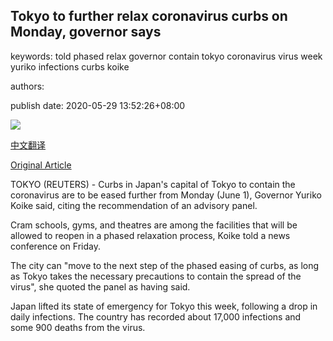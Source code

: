 ## Tokyo to further relax coronavirus curbs on Monday, governor says

keywords: told phased relax governor contain tokyo coronavirus virus week yuriko infections curbs koike

authors: 

publish date: 2020-05-29 13:52:26+08:00

![](https://www.straitstimes.com/sites/default/files/styles/x_large/public/articles/2020/05/29/ab_tokyo_290520.jpg?itok=S1I_AZVY)

[中文翻译](Tokyo%20to%20further%20relax%20coronavirus%20curbs%20on%20Monday%2C%20governor%20says_zh.md)

[Original Article](https://www.straitstimes.com/asia/east-asia/tokyo-to-further-relax-coronavirus-curbs-on-monday-governor-says)

TOKYO (REUTERS) - Curbs in Japan's capital of Tokyo to contain the coronavirus are to be eased further from Monday (June 1), Governor Yuriko Koike said, citing the recommendation of an advisory panel.

Cram schools, gyms, and theatres are among the facilities that will be allowed to reopen in a phased relaxation process, Koike told a news conference on Friday.

The city can "move to the next step of the phased easing of curbs, as long as Tokyo takes the necessary precautions to contain the spread of the virus", she quoted the panel as having said.

Japan lifted its state of emergency for Tokyo this week, following a drop in daily infections. The country has recorded about 17,000 infections and some 900 deaths from the virus.